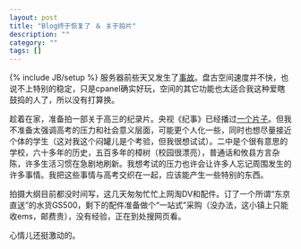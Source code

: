 ```yaml
---
layout: post
title: "Blog终于恢复了 ＆ 关于拍片"
description: ""
category: ""
tags: []
---
```

{% include JB/setup %}
服务器前些天又发生了[事故](http://www.paangood.com/news/157.go)。盘古空间速度并不快，也说不上特别的稳定，只是cpanel确实好玩，空间的其它功能也太适合我这种爱瞎鼓捣的人了，所以没有打算换。

趁着在家，准备拍一部关于高三的纪录片。央视《纪事》已经播过[一个片子](http://www.wuping.gov.cn/Get/xw/083209579.htm)。但我不准备太强调高考的压力和社会意义层面，可能更个人化一些，同时也想尽量接近个体的学生（这对我这个闷罐儿是个考验，但我很想试试）。二中是个很有意思的学校，六十多年的历史，五百多年的樟树（校园很漂亮），普通话和攸县方言杂陈，许多生活习惯在急剧地刷新。我想考试的压力也许会让许多人忘记周围发生的许多事情。我把这些事情与高考交织在一起，应该能产生一些特别的东西。

拍摄大纲目前都没时间写，这几天匆匆忙忙上网淘DV和配件。订了一个所谓“东京直送”的水货GS500，剩下的配件准备做个“一站式”采购（没办法，这小镇上只能收ems，邮费贵），没有经验，正在到处搜网页看。

心情儿还挺激动的。